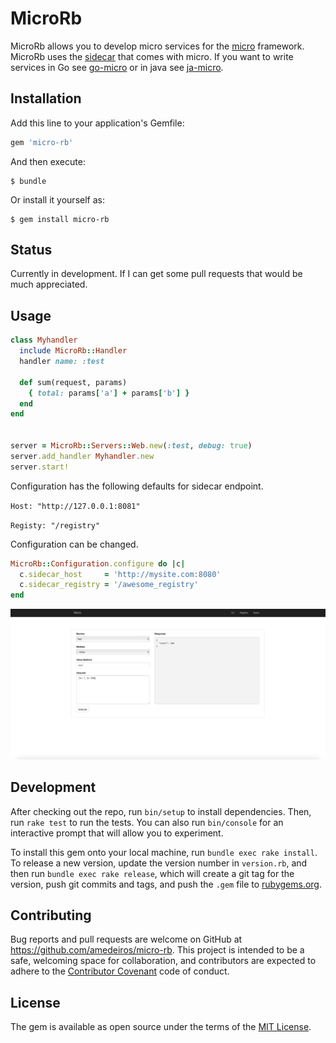 # MicroRb

MicroRb allows you to develop micro services for the [micro](https://github.com/micro/micro) framework.
MicroRb uses the [sidecar](https://github.com/micro/micro/tree/master/car) that comes with micro. If you want to write services in Go see [go-micro](https://github.com/micro/go-micro) or in java see [ja-micro](https://github.com/Sixt/ja-micro). 

## Installation

Add this line to your application's Gemfile:

```ruby
gem 'micro-rb'
```

And then execute:

    $ bundle

Or install it yourself as:

    $ gem install micro-rb

## Status

Currently in development. If I can get some pull requests that would be much appreciated.

## Usage

```ruby
class Myhandler
  include MicroRb::Handler
  handler name: :test

  def sum(request, params)
    { total: params['a'] + params['b'] }
  end
end


server = MicroRb::Servers::Web.new(:test, debug: true)
server.add_handler Myhandler.new
server.start!
```

Configuration has the following defaults for sidecar endpoint.

`Host: "http://127.0.0.1:8081"`

`Registy: "/registry"`


Configuration can be changed.

```ruby
MicroRb::Configuration.configure do |c|
  c.sidecar_host     = 'http://mysite.com:8080'
  c.sidecar_registry = '/awesome_registry'
end
```


![alt text](https://github.com/amedeiros/micro-rb/blob/master/example.png)

## Development

After checking out the repo, run `bin/setup` to install dependencies. Then, run `rake test` to run the tests. You can also run `bin/console` for an interactive prompt that will allow you to experiment.

To install this gem onto your local machine, run `bundle exec rake install`. To release a new version, update the version number in `version.rb`, and then run `bundle exec rake release`, which will create a git tag for the version, push git commits and tags, and push the `.gem` file to [rubygems.org](https://rubygems.org).

## Contributing

Bug reports and pull requests are welcome on GitHub at https://github.com/amedeiros/micro-rb. This project is intended to be a safe, welcoming space for collaboration, and contributors are expected to adhere to the [Contributor Covenant](http://contributor-covenant.org) code of conduct.


## License

The gem is available as open source under the terms of the [MIT License](http://opensource.org/licenses/MIT).

